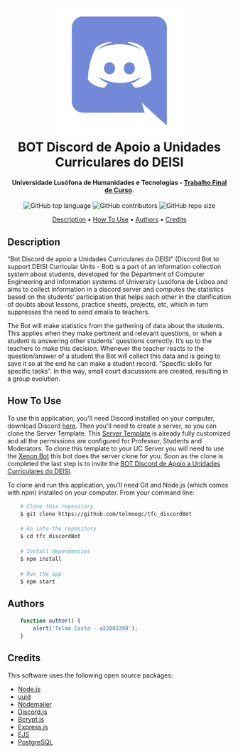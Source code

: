 <h1 align="center">
    <br>
    <img src="discord_logo.png" width="300">
    <br>
    BOT Discord de Apoio a Unidades Curriculares do DEISI
    <br>
</h1>

<h4 align="center">Universidade Lusófona de Humanidades e Tecnologias - <a href="https://www.ulusofona.pt/licenciatura/engenharia-informatica/computacao-movel/ULHT260-16925" target="_blank">Trabalho Final de Curso</a>.</h4>

<p align="center">
    <img alt="GitHub top language" src="https://img.shields.io/github/languages/top/telmoogc/tfc_discordBot">
    <img alt="GitHub contributors" src="https://img.shields.io/github/contributors/telmoogc/tfc_discordBot">
    <img alt="GitHub repo size" src="https://img.shields.io/github/repo-size/telmoogc/tfc_discordBot">
</p>

<p align="center">
  <a href="#description">Description</a> •
  <a href="#how-to-use">How To Use</a> •
  <a href="#authors">Authors</a> •
  <a href="#credits">Credits</a>
</p>

## Description

“Bot Discord de apoio a Unidades Curriculares do DEISI” (Discord Bot to support DEISI Curricular Units - Bot) is a part of an information collection system about students, developed for the Department of Computer Engineering and Information systems of University Lusófona de Lisboa and aims to collect information in a discord server and computes the statistics based on the students’ participation that helps each other in the clarification of doubts about lessons, practice sheets, projects, etc, which in turn suppresses the need to send emails to teachers.

The Bot will make statistics from the gathering of data about the students. This applies when they make pertinent and relevant questions, or when a student is answering other students’ questions correctly. It’s up to the teachers to make this decision. Whenever the teacher reacts to the question/answer of a student the Bot will collect this data and is going to save it so at the end he can make a student record. “Specific skills for specific tasks”. In this way, small court discussions are created, resulting in a group evolution.


## How To Use

To use this application, you'll need Discord installed on your computer, download Discord [here](https://discord.com/download). Then you'll need to create a server, so you can clone the Server Template. This [Server Template](https://discord.gg/DQ3psHhxQx) is already fully customized and all the permissions are configured for Professor, Students and Moderators. To clone this template to your UC Server you will need to use the [Xenon Bot](https://xenon.bot) this bot does the server clone for you. Soon as the clone is completed the last step is to invite the [BOT Discord de Apoio a Unidades Curriculares do DEISI](https://discord.com/oauth2/authorize?client_id=904855826647379969&scope=bot&permissions=8).

To clone and run this application, you'll need Git and Node.js (which comes with npm) installed on your computer. From your command line:

```bash
    # Clone this repository
    $ git clone https://github.com/telmoogc/tfc_discordBot

    # Go into the repository
    $ cd tfc_discordBot

    # Install dependencies
    $ npm install

    # Run the app
    $ npm start
```

## Authors

```javascript
    function author() {
        alert('Telmo Costa - a22003398');
    }
```

## Credits

This software uses the following open source packages:

* [Node.js](https://nodejs.org/en/)
* [uuid](https://www.npmjs.com/package/uuid)
* [Nodemailer](https://nodemailer.com/about/)
* [Discord.js](https://discord.js.org/#/)
* [Bcrypt.js](https://www.npmjs.com/package/bcryptjs)
* [Express.js](https://expressjs.com)
* [EJS](https://ejs.co)
* [PostgreSQL](https://www.postgresql.org)

